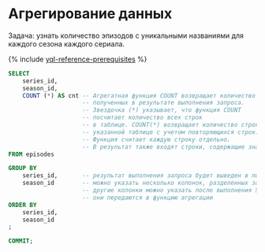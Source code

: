 # Агрегирование данных

Задача: узнать количество эпизодов с уникальными названиями для каждого сезона каждого сериала.

{% include [yql-reference-prerequisites](../../_includes/yql_tutorial_prerequisites.md) %}

```sql
SELECT
    series_id,
    season_id,
    COUNT (*) AS cnt -- Агрегатная функция COUNT возвращает количество строк,
                     -- полученных в результате выполнения запроса.
                     -- Звездочка (*) указывает, что функция COUNT
                     -- посчитает количество всех строк
                     -- в таблице. COUNT(*) возвращает количество строк в
                     -- указанной таблице с учетом повторяющихся строк.
                     -- Функция считает каждую строку отдельно.
                     -- В результат также входят строки, содержащие значения null.
FROM episodes

GROUP BY
    series_id,       -- результат выполнения запроса будет выведен в порядке указанных колонок;
    season_id        -- можно указать несколько колонок, разделенных запятой;
                     -- другие колонки можно указать после выполнения SELECT только если
                     -- они передаются в функцию агрегации
ORDER BY
    series_id,
    season_id
;

COMMIT;
```